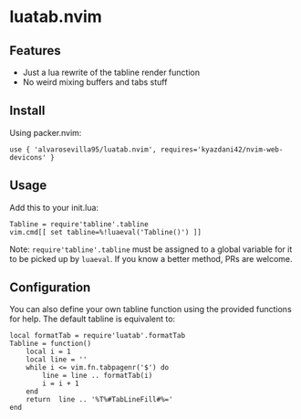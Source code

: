 # luatab.nvim
## Features
* Just a lua rewrite of the tabline render function
* No weird mixing buffers and tabs stuff

## Install
Using packer.nvim:
```
use { 'alvarosevilla95/luatab.nvim', requires='kyazdani42/nvim-web-devicons' }
```

## Usage
Add this to your init.lua:

```
Tabline = require'tabline'.tabline
vim.cmd[[ set tabline=%!luaeval('Tabline()') ]]
```

Note: `require'tabline'.tabline` must be assigned to a global variable for it to be picked up by `luaeval`. If you know a better method, PRs are welcome.

## Configuration
You can also define your own tabline function using the provided functions for help. The default tabline is equivalent to:
```
local formatTab = require'luatab'.formatTab
Tabline = function()
    local i = 1
    local line = ''
    while i <= vim.fn.tabpagenr('$') do
        line = line .. formatTab(i)
        i = i + 1
    end
    return  line .. '%T%#TabLineFill#%='
end
```



